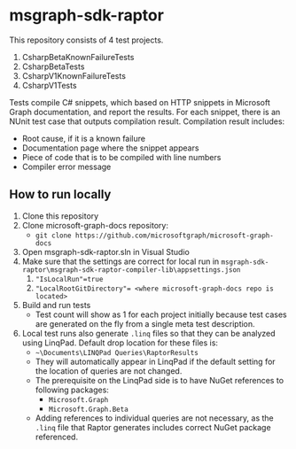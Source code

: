# msgraph-sdk-raptor
This repository consists of 4 test projects.

1. CsharpBetaKnownFailureTests
2. CsharpBetaTests
3. CsharpV1KnownFailureTests
4. CsharpV1Tests

Tests compile C# snippets, which based on HTTP snippets in Microsoft Graph documentation, and report the results. For each snippet, there is an NUnit test case that outputs compilation result. Compilation result includes:
- Root cause, if it is a known failure
- Documentation page where the snippet appears
- Piece of code that is to be compiled with line numbers
- Compiler error message

## How to run locally
1. Clone this repository
2. Clone microsoft-graph-docs repository:
   - `git clone https://github.com/microsoftgraph/microsoft-graph-docs`
3. Open msgraph-sdk-raptor.sln in Visual Studio
4. Make sure that the settings are correct for local run in `msgraph-sdk-raptor\msgraph-sdk-raptor-compiler-lib\appsettings.json`
   1. `"IsLocalRun"=true`
   2. `"LocalRootGitDirectory"= <where microsoft-graph-docs repo is located>`
5. Build and run tests
   - Test count will show as 1 for each project initially because test cases are generated on the fly from a single meta test description.
6. Local test runs also generate `.linq` files so that they can be analyzed using LinqPad. Default drop location for these files is:
   - `~\Documents\LINQPad Queries\RaptorResults`
   - They will automatically appear in LinqPad if the default setting for the location of queries are not changed.
   - The prerequisite on the LinqPad side is to have NuGet references to following packages:
     - `Microsoft.Graph`
     - `Microsoft.Graph.Beta`
   - Adding references to individual queries are not necessary, as the `.linq` file that Raptor generates includes correct NuGet package referenced.
